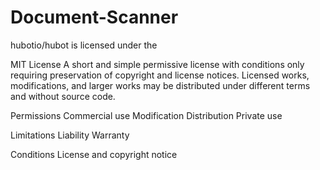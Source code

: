 # Document-Scanner
hubotio/hubot is licensed under the

MIT License
A short and simple permissive license with conditions only requiring preservation of copyright and license notices. Licensed works, modifications, 
and larger works may be distributed under different terms and without source code.


Permissions
 Commercial use
 Modification
 Distribution
 Private use

Limitations
 Liability
 Warranty


Conditions
 License and copyright notice
